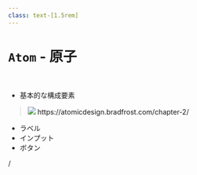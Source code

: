 ```yaml
---
class: text-[1.5rem]
---
```


# `Atom` - 原子

<br>

- 基本的な構成要素

<div class="grid grid-cols-[3fr,2fr] gap-8">
<!-- left -->
<div class="justify-self-center">
<div class="w-max">

> <img src="/atoms-form-elements.png" class="object-contain h-[320px]" />
> <a class="text-sm opacity-60">https://atomicdesign.bradfrost.com/chapter-2/</a>
</div>
</div>
<!-- right -->
<div class="pt-8">

- ラベル
- インプット
- ボタン
</div>
</div>

<div
  class="absolute bottom-[1rem] right-[1rem] text-[1rem]"
>
  <SlideCurrentNo /> / <SlidesTotal />
</div>